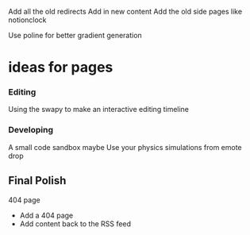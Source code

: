 Add all the old redirects
Add in new content
Add the old side pages like notionclock

Use poline for better gradient generation

# ideas for pages

### Editing

Using the swapy to make an interactive editing timeline

### Developing

A small code sandbox maybe
Use your physics simulations from emote drop

## Final Polish

404 page

- Add a 404 page
- Add content back to the RSS feed
